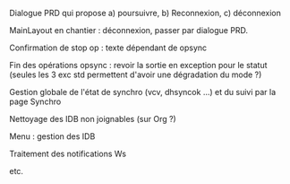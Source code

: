 Dialogue PRD qui propose a) poursuivre, b) Reconnexion, c) déconnexion

MainLayout en chantier : déconnexion, passer par dialogue PRD.

Confirmation de stop op : texte dépendant de opsync

Fin des opérations opsync : revoir la sortie en exception pour le statut (seules les 3 exc std permettent d'avoir une dégradation du mode ?)

Gestion globale de l'état de synchro (vcv, dhsyncok ...) et du suivi par la page Synchro

Nettoyage des IDB non joignables (sur Org ?)

Menu : gestion des IDB

Traitement des notifications Ws

etc.
